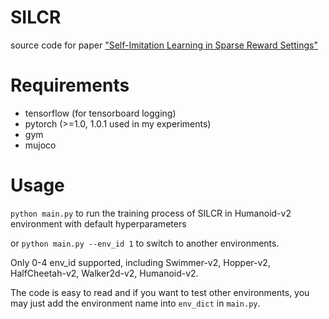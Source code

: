 # SILCR
source code for paper ["Self-Imitation Learning in Sparse Reward Settings"](https://arxiv.org/pdf/2010.06962.pdf)

# Requirements

- tensorflow (for tensorboard logging)
- pytorch (>=1.0, 1.0.1 used in my experiments)
- gym
- mujoco

# Usage

`python main.py` to run the training process of SILCR in Humanoid-v2 environment with default hyperparameters

or `python main.py --env_id 1` to switch to another environments.

Only 0-4 env_id supported, including Swimmer-v2, Hopper-v2, HalfCheetah-v2, Walker2d-v2, Humanoid-v2.

The code is easy to read and if you want to test other environments, you may just add the environment name into `env_dict` in `main.py`.